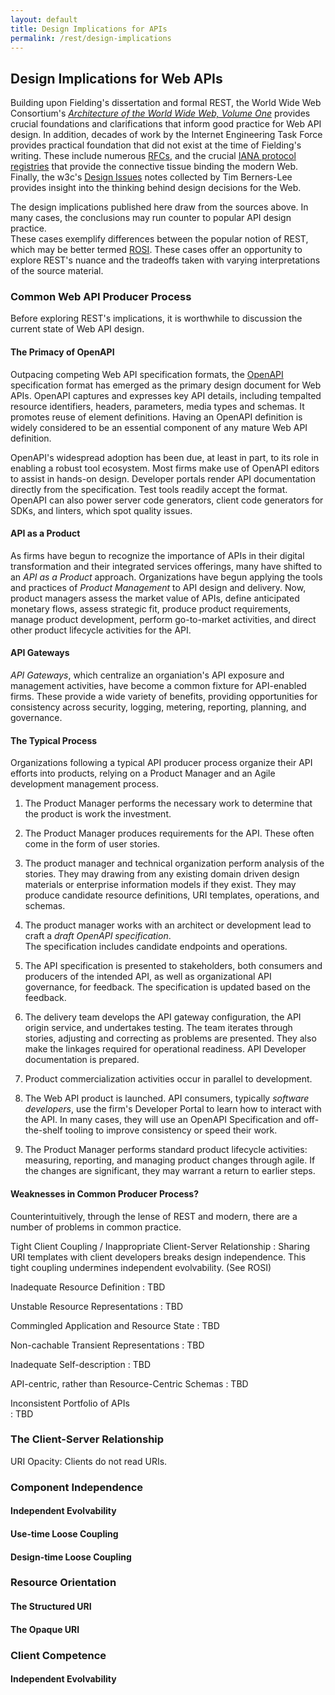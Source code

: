 ```yaml
---
layout: default
title: Design Implications for APIs
permalink: /rest/design-implications
---
```


## Design Implications for Web APIs

Building upon Fielding's dissertation and formal REST,
the World Wide Web Consortium's
[_Architecture of the World Wide Web, Volume One_](https://www.w3.org/TR/webarch)
provides crucial foundations and clarifications that
inform good practice for Web API design.  In addition,
decades of work by the Internet Engineering Task Force
provides practical foundation that did not exist
at the time of Fielding's writing.  These include
numerous [RFCs](https://www.rfc-editor.org/rfc/rfc-index-latest.txt),
and the crucial [IANA protocol registries](https://www.iana.org/protocols) 
that provide the connective tissue binding the modern
Web.  Finally, the w3c's [Design Issues](https://www.w3.org/DesignIssues/)
notes collected by Tim Berners-Lee provides insight into
the thinking behind design decisions for the Web.

The design implications published here draw from 
the sources above.  In many cases, the conclusions
may run counter to popular API design practice.  
These cases exemplify differences between the
popular notion of REST, which may be better
termed [ROSI](https://restful-ws.github.io/rest/rosi).  These cases offer an
opportunity to explore REST's nuance and the
tradeoffs taken with varying interpretations of
the source material.

### Common Web API Producer Process

Before exploring REST's implications, it is worthwhile
to discussion the current state of Web API design.

#### The Primacy of OpenAPI
Outpacing competing Web API specification formats,
the [OpenAPI](https://www.openapis.org/) 
specification format has emerged as
the primary design document for Web APIs.  OpenAPI
captures and expresses key API details, including
tempalted resource identifiers, headers, parameters,
media types and schemas.  It promotes reuse
of element definitions. Having an OpenAPI
definition is widely considered to be an 
essential component of any mature Web API
definition.

OpenAPI's widespread adoption has been due,
at least in part, to its role in enabling a
robust tool ecosystem.  Most firms make
use of OpenAPI editors to assist in hands-on
design. Developer portals render API
documentation directly from the specification.
Test tools readily accept the format.
OpenAPI can also power server code 
generators, client code generators for SDKs, 
and linters, which spot quality issues.

#### API as a Product
As firms have begun to recognize the importance
of APIs in their digital transformation and
their integrated services offerings, many have
shifted to an _API as a Product_ approach.
Organizations have begun applying the tools
and practices of _Product Management_ to API
design and delivery.  Now, product managers
assess the market value of APIs,
define anticipated monetary flows, assess
strategic fit, produce product requirements,
manage product development, perform
go-to-market activities, and direct
other product lifecycle activities for
the API.

#### API Gateways
_API Gateways_, which centralize an
organiation's API exposure and management
activities, have become a common fixture
for API-enabled firms.  These provide
a wide variety of benefits, providing
opportunities for consistency across
security, logging, metering, reporting,
planning, and governance.   

#### The Typical Process

Organizations following a typical
API producer process organize their
API efforts into products, relying
on a Product Manager and an Agile
development management process.

1. The Product Manager performs the 
necessary work to determine that the 
product is work the investment.
2. The Product Manager produces
requirements for the API.  These
often come in the form of user 
stories.
3. The product manager
and technical organization perform
analysis of the stories.  They may
drawing from any existing domain 
driven design materials or enterprise
information models if they
exist.  They may produce candidate
resource definitions, URI templates,
operations, and schemas.
4. The product manager works with
an architect or development lead to
craft a _draft OpenAPI specification_.  
The specification includes candidate
endpoints and operations.
5. The API specification is presented
to stakeholders, both consumers and producers
of the intended API, as well as 
organizational API governance,
for feedback.  The
specification is updated based on the
feedback.

6. The delivery team develops the
API gateway configuration, the API 
origin service, and undertakes 
testing.  The team iterates through
stories, adjusting and correcting as 
problems are presented.  They also
make the linkages required for
operational readiness.  API Developer
documentation is prepared.

7. Product commercialization activities occur
in parallel to development.

8. The Web API product is launched.
API consumers, typically 
 _software developers_, use the firm's
Developer Portal to learn how to
interact with the API.  In many cases,
they will use an OpenAPI Specification
and off-the-shelf tooling to improve
consistency or speed their work.

10. The Product Manager performs standard
product lifecycle activities: measuring,
reporting, and managing product changes
through agile.  If the changes are
significant, they may warrant a return
to earlier steps.

#### Weaknesses in Common Producer Process?

Counterintuitively, through the lense of REST
and modern, there are a number of problems in
common practice. 

Tight Client Coupling / Inappropriate Client-Server Relationship
: Sharing URI templates with client developers
breaks design independence. This tight coupling
undermines independent evolvability. (See ROSI)

Inadequate Resource Definition
: TBD

Unstable Resource Representations
: TBD

Commingled Application and Resource State
: TBD

Non-cachable Transient Representations
: TBD

Inadequate Self-description
: TBD

API-centric, rather than Resource-Centric Schemas
: TBD

Inconsistent Portfolio of APIs  
: TBD



### The Client-Server Relationship

URI Opacity: Clients do not read URIs.



### Component Independence

#### Independent Evolvability

#### Use-time Loose Coupling

#### Design-time Loose Coupling


### Resource Orientation

#### The Structured URI

#### The Opaque URI


### Client Competence

#### Independent Evolvability


